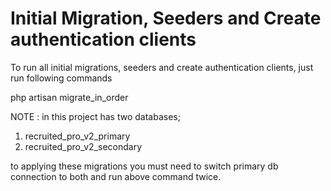 # Initial Migration, Seeders and Create authentication clients
To run all initial migrations, seeders and create authentication clients, just run following commands

php artisan migrate_in_order

NOTE : in this project has two databases;
1.	recruited_pro_v2_primary
2.	recruited_pro_v2_secondary

to applying these migrations you must need to switch primary db connection to both and run above command twice.
